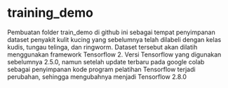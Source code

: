 # training_demo
Pembuatan folder train_demo di github ini sebagai tempat penyimpanan dataset penyakit kulit kucing yang sebelumnya telah dilabeli dengan kelas kudis, tungau telinga, dan ringworm. Dataset tersebut akan dilatih menggunakan framework Tensorflow 2. Versi Tensorflow yang digunakan sebelumnya 2.5.0, namun setelah update terbaru pada google colab sebagai penyimpanan kode program pelatihan Tensorflow terjadi perubahan, sehingga mengubahnya menjadi Tensorflow 2.8.0

